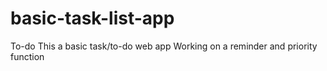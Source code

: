 # basic-task-list-app
To-do
This a basic task/to-do web app
Working on a reminder and priority function
